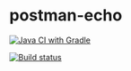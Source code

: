 # postman-echo
[![Java CI with Gradle](https://github.com/Rraaalf/postman-echo/actions/workflows/gradle.yml/badge.svg)](https://github.com/Rraaalf/postman-echo/actions/workflows/gradle.yml)

[![Build status](https://ci.appveyor.com/api/projects/status/o49qjsffihv27x4s?svg=true)](https://ci.appveyor.com/project/Rraaalf/postman-echo)

